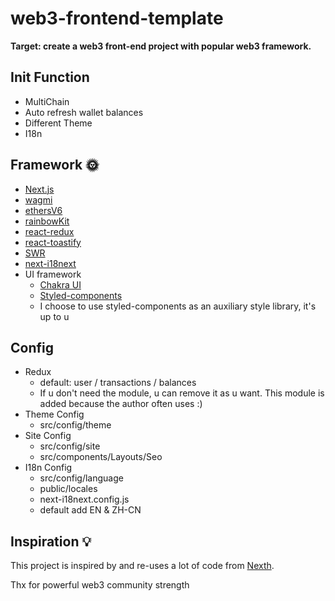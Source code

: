 # web3-frontend-template
**Target: create a web3 front-end project with popular web3 framework.**

## Init Function
- MultiChain 
- Auto refresh wallet balances
- Different Theme 
- I18n

## Framework 🌞
- [Next.js](https://nextjs.org/docs)
- [wagmi](https://wagmi.sh/)
- [ethersV6](https://docs.ethers.org/v6/)
- [rainbowKit](https://www.rainbowkit.com/docs/introduction)
- [react-redux](https://www.npmjs.com/package/react-redux)
- [react-toastify](https://www.npmjs.com/package/react-toastify)
- [SWR](https://swr.bootcss.com/)
- [next-i18next](https://github.com/i18next/next-i18next)
- UI framework
  - [Chakra UI](https://chakra-ui.com/)
  - [Styled-components](https://styled-components.com/)
  - I choose to use styled-components as an auxiliary style library, it's up to u

## Config
- Redux
  - default: user / transactions / balances
  - If u don't need the module, u can remove it as u want. This module is added because the author often uses :)
- Theme Config
  - src/config/theme
- Site Config
  - src/config/site
  - src/components/Layouts/Seo
- I18n Config
  - src/config/language
  - public/locales
  - next-i18next.config.js
  - default add EN & ZH-CN


## Inspiration 💡

  This project is inspired by and re-uses a lot of code from [Nexth](https://github.com/wslyvh/nexth/).
  
  Thx for powerful web3 community strength

